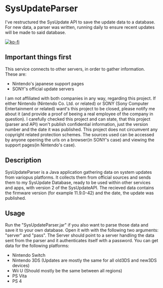 # SysUpdateParser
I've restructured the SysUpdate API to save the update data to a database. For new data, a parser was written, running daily to ensure recent updates will be made to said database.

[![ko-fi](https://www.ko-fi.com/img/githubbutton_sm.svg)](https://ko-fi.com/F1F51BI4D)

## Important things first
This service connects to other servers, in order to gather information. These are:
- Nintendo's japanese support pages
- SONY's official update servers

I am not affiliated with both companies in any way, regarding this project.
If either Nintendo (Nintendo Co. Ltd. or related) or SONY (Sony Computer Entertainment or related) want's this project to be closed, please notify me about it (and provide a proof of beeing a real employee of the company in question). I carefully checked this project and can state, that this project (parser and API) won't publish confidential information, just the version number and the date it was published. This project does not circumvent any copyright related protection schemes. The sources used can be accessed by anyone opening the urls on a browser(in SONY's case) and viewing the support pages(in Nintendo's case).

## Description
SysUpdateParser is a Java application gathering data on system updates from variopus platforms.
It collects them from official sources and sends them to my SysUpdate Database, ready to be used within other services and apps, with version 2 of the SysUpdateAPI.
The recieved data contains the firmware version (for example 11.9.0-42) and the date, the update was published.

## Usage
Run the "SysUpdateParser.jar" if you also want to parse those data and save it to your own database.
Open it with with the following two arguments: "server" and "pass". The Server should point to a server handling the data sent from the parser and it authenticates itself with a password.
You can get data for the following platforms:
  - Nintendo Switch
  - Nintendo 3DS (Updates are mostly the same for all old3DS and new3DS devices)
  - Wii U (Should mostly be the same between all regions)
  - PS Vita
  - PS 4
